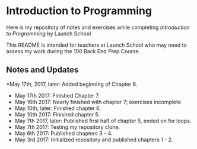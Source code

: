 # Introduction to Programming

Here is my repository of notes and exercises while completing *Introduction to Programming* by Launch School

This README is intended for teachers at Launch School who may need to assess my work during the 100 Back End Prep Course.

## Notes and Updates

*May 17th, 2017, later: Added beginning of Chapter 8.
* May 17th 2017: Finished Chapter 7.
* May 16th 2017: Nearly finished with chapter 7; exercises incomplete
* May 10th, later: Finished chapter 6.
* May 10th 2017: Finished chapter 5.
* May 7th 2017, later: Published first half of chapter 5, ended on for loops.
* May 7th 2017: Testing my repository clone.
* May 6th 2017: Published chapters 3 - 4.
* May 3rd 2017: Initialized repository and published chapters 1 - 2.
